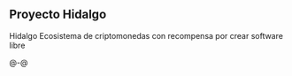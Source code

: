 ## Proyecto Hidalgo 
Hidalgo
Ecosistema de criptomonedas con recompensa por crear software libre

@-@
